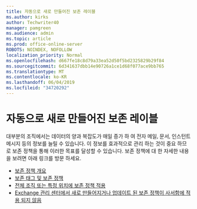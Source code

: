 ```yaml
---
title: 자동으로 새로 만들어진 보존 레이블
ms.author: kirks
author: Techwriter40
manager: pamgreen
ms.audience: admin
ms.topic: article
ms.prod: office-online-server
ROBOTS: NOINDEX, NOFOLLOW
localization_priority: Normal
ms.openlocfilehash: d667fe18c8d79a33ea52d50f5bd2325829b29f84
ms.sourcegitcommit: 6d341637dbb14e90726a1ce1d68f077ace9bb765
ms.translationtype: MT
ms.contentlocale: ko-KR
ms.lasthandoff: 06/04/2019
ms.locfileid: "34720292"
---
```

# <a name="new-retention-labels-created-automatically"></a>자동으로 새로 만들어진 보존 레이블

<p><span style="font-family: 'Segoe UI',sans-serif;">대부분의 조직에서는 데이터의 양과 복잡도가 매일 증가 하 여 전자 메일, 문서, 인스턴트 메시지 등의 정보를 늘릴 수 있습니다.</span> 이 정보를 효과적으로 관리 하는 것이 중요 하므로 보존 정책을 통해 이러한 목표를 달성할 수 있습니다. 보존 정책에 대 한 자세한 내용을 보려면 아래 링크를 방문 하세요.</p> <ul> <li><a href="https://docs.microsoft.com/en-us/office365/securitycompliance/retention-policies">보존 정책 개요</a></li> <li><a href="https://docs.microsoft.com/en-us/exchange/security-and-compliance/messaging-records-management/retention-tags-and-policies">보존 태그 및 보존 정책</a></li> <li><a href="https://docs.microsoft.com/en-us/office365/securitycompliance/retention-policies#applying-a-retention-policy-to-an-entire-organization-or-specific-locations">전체 조직 또는 특정 위치에 보존 정책 적용</a></li> <li><a href="https://docs.microsoft.com/en-us/alchemyinsights/retention-policies-in-exchange-admin-center-not-working">Exchange 관리 센터에서 새로 만들어지거나 업데이트 된 보존 정책이 사서함에 적용 되지 않음</a></li> </ul>

